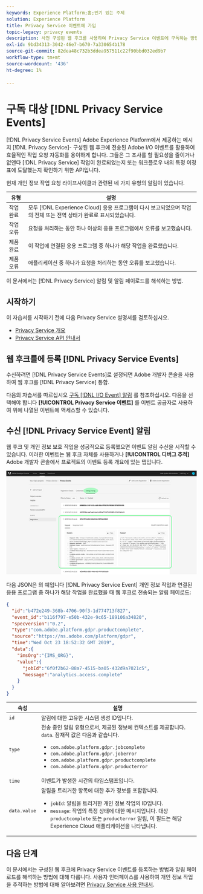 ```yaml
---
keywords: Experience Platform;홈;인기 있는 주제
solution: Experience Platform
title: Privacy Service 이벤트에 가입
topic-legacy: privacy events
description: 사전 구성된 웹 후크를 사용하여 Privacy Service 이벤트에 구독하는 방법을 알아봅니다.
exl-id: 9bd34313-3042-46e7-b670-7a330654b178
source-git-commit: 82dea48c732b3ddea957511c22f90bbd032ed9b7
workflow-type: tm+mt
source-wordcount: '436'
ht-degree: 1%

---
```


# 구독 대상 [!DNL Privacy Service Events]

[!DNL Privacy Service Events] Adobe Experience Platform에서 제공하는 메시지 [!DNL Privacy Service]- 구성된 웹 후크에 전송된 Adobe I/O 이벤트를 활용하여 효율적인 작업 요청 자동화를 용이하게 합니다. 그들은 그 조사를 할 필요성을 줄이거나 없앤다 [!DNL Privacy Service] 작업이 완료되었는지 또는 워크플로우 내의 특정 이정표에 도달했는지 확인하기 위한 API입니다.

현재 개인 정보 작업 요청 라이프사이클과 관련된 네 가지 유형의 알림이 있습니다.

| 유형 | 설명 |
| --- | --- |
| 작업 완료 | 모두 [!DNL Experience Cloud] 응용 프로그램이 다시 보고되었으며 작업의 전체 또는 전역 상태가 완료로 표시되었습니다. |
| 작업 오류 | 요청을 처리하는 동안 하나 이상의 응용 프로그램에서 오류를 보고했습니다. |
| 제품 완료 | 이 작업에 연결된 응용 프로그램 중 하나가 해당 작업을 완료했습니다. |
| 제품 오류 | 애플리케이션 중 하나가 요청을 처리하는 동안 오류를 보고했습니다. |

이 문서에서는 [!DNL Privacy Service] 알림 및 알림 페이로드를 해석하는 방법.

## 시작하기

이 자습서를 시작하기 전에 다음 Privacy Service 설명서를 검토하십시오.

* [Privacy Service 개요](./home.md)
* [Privacy Service API 안내서](./api/overview.md)

## 웹 후크를에 등록 [!DNL Privacy Service Events]

수신하려면 [!DNL Privacy Service Events]로 설정되면 Adobe 개발자 콘솔을 사용하여 웹 후크를 [!DNL Privacy Service] 통합.

다음의 자습서를 따르십시오 [구독 [!DNL I/O Event] 알림](../observability/alerts/subscribe.md) 를 참조하십시오. 다음을 선택해야 합니다 **[!UICONTROL Privacy Service 이벤트]** 를 이벤트 공급자로 사용하여 위에 나열된 이벤트에 액세스할 수 있습니다.

## 수신 [!DNL Privacy Service Event] 알림

웹 후크 및 개인 정보 보호 작업을 성공적으로 등록했으면 이벤트 알림 수신을 시작할 수 있습니다. 이러한 이벤트는 웹 후크 자체를 사용하거나 **[!UICONTROL 디버그 추적]** Adobe 개발자 콘솔에서 프로젝트의 이벤트 등록 개요에 있는 탭입니다.

![](images/privacy-events/debug-tracing.png)

다음 JSON은 의 예입니다 [!DNL Privacy Service Event] 개인 정보 작업과 연결된 응용 프로그램 중 하나가 해당 작업을 완료했을 때 웹 후크로 전송되는 알림 페이로드:

```json
{
  "id":"b472e249-368b-4706-90f3-1d774713f827",
  "event_id":"b116f797-e50b-432e-9c65-189106a34820",
  "specversion":"0.2",
  "type":"com.adobe.platform.gdpr.productcomplete",
  "source":"https://ns.adobe.com/platform/gdpr",
  "time":"Wed Oct 23 18:52:32 GMT 2019",
  "data":{
    "imsOrg":"{IMS_ORG}",
    "value":{
      "jobId":"6f0f2b62-88a7-4515-ba05-432d9a7021c5",
      "message":"analytics.access.complete"
    }
  }
}
```

| 속성 | 설명 |
| --- | --- |
| `id` | 알림에 대한 고유한 시스템 생성 ID입니다. |
| `type` | 전송 중인 알림 유형으로서, 제공된 정보에 컨텍스트를 제공합니다. `data`. 잠재적 값은 다음과 같습니다. <ul><li>`com.adobe.platform.gdpr.jobcomplete`</li><li>`com.adobe.platform.gdpr.joberror`</li><li>`com.adobe.platform.gdpr.productcomplete`</li><li>`com.adobe.platform.gdpr.producterror`</li></ul> |
| `time` | 이벤트가 발생한 시간의 타임스탬프입니다. |
| `data.value` | 알림을 트리거한 항목에 대한 추가 정보를 포함합니다. <ul><li>`jobId`: 알림을 트리거한 개인 정보 작업의 ID입니다.</li><li>`message`: 작업의 특정 상태에 대한 메시지입니다. 대상 `productcomplete` 또는 `producterror` 알림, 이 필드는 해당 Experience Cloud 애플리케이션을 나타냅니다.</li></ul> |

## 다음 단계

이 문서에서는 구성된 웹 후크에 Privacy Service 이벤트를 등록하는 방법과 알림 페이로드를 해석하는 방법에 대해 다룹니다. 사용자 인터페이스를 사용하여 개인 정보 작업을 추적하는 방법에 대해 알아보려면 [Privacy Service 사용 안내서](./ui/user-guide.md).
